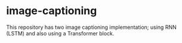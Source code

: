 # image-captioning
This repository has two image captioning implementation; using RNN (LSTM) and also using a Transformer block. 
